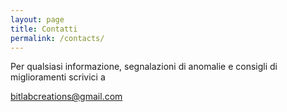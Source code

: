 ```yaml
---
layout: page
title: Contatti
permalink: /contacts/
---
```


Per qualsiasi informazione, segnalazioni di anomalie e consigli di miglioramenti scrivici a

[bitlabcreations@gmail.com](mailto:bitlabcreations@gmail.com)

[Bitlab Creations - github]: https://github.com/BitlabCreations
